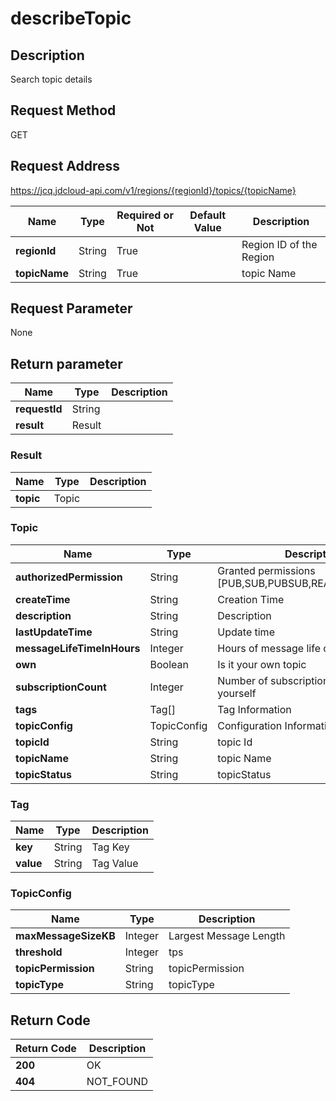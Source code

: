# describeTopic


## Description
Search topic details

## Request Method
GET

## Request Address
https://jcq.jdcloud-api.com/v1/regions/{regionId}/topics/{topicName}

|Name|Type|Required or Not|Default Value|Description|
|---|---|---|---|---|
|**regionId**|String|True| |Region ID of the Region|
|**topicName**|String|True| |topic Name|

## Request Parameter
None


## Return parameter
|Name|Type|Description|
|---|---|---|
|**requestId**|String| |
|**result**|Result| |

### Result
|Name|Type|Description|
|---|---|---|
|**topic**|Topic| |
### Topic
|Name|Type|Description|
|---|---|---|
|**authorizedPermission**|String|Granted permissions [PUB,SUB,PUBSUB,READ_ONLY,ADMIN]|
|**createTime**|String|Creation Time|
|**description**|String|Description|
|**lastUpdateTime**|String|Update time|
|**messageLifeTimeInHours**|Integer|Hours of message life cycle duration|
|**own**|Boolean|Is it your own topic|
|**subscriptionCount**|Integer|Number of subscriptions created by yourself|
|**tags**|Tag[]|Tag Information|
|**topicConfig**|TopicConfig|Configuration Information|
|**topicId**|String|topic Id|
|**topicName**|String|topic Name|
|**topicStatus**|String|topicStatus|
### Tag
|Name|Type|Description|
|---|---|---|
|**key**|String|Tag Key|
|**value**|String|Tag Value|
### TopicConfig
|Name|Type|Description|
|---|---|---|
|**maxMessageSizeKB**|Integer|Largest Message Length|
|**threshold**|Integer|tps|
|**topicPermission**|String|topicPermission|
|**topicType**|String|topicType|

## Return Code
|Return Code|Description|
|---|---|
|**200**|OK|
|**404**|NOT_FOUND|
